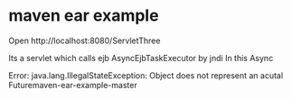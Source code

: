 maven ear example
=====================
Open http://localhost:8080/ServletThree

Its a servlet which calls ejb AsyncEjbTaskExecutor by jndi 
In this Async


Error: java.lang.IllegalStateException: Object does not represent an acutal Futuremaven-ear-example-master
